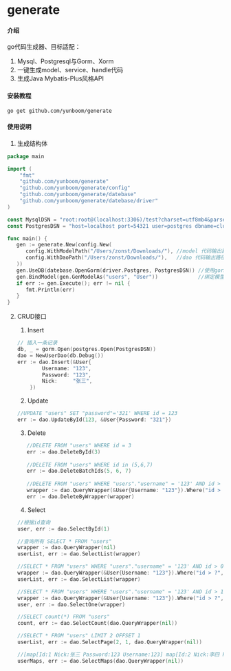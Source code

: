 # generate

#### 介绍

go代码生成器、目标适配：

1. Mysql、Postgresql与Gorm、Xorm
2. 一键生成model、service、handle代码
3. 生成Java Mybatis-Plus风格API

#### 安装教程

```go get github.com/yunboom/generate```

#### 使用说明

1. 生成结构体

```go
package main

import (
	"fmt"
	"github.com/yunboom/generate"
	"github.com/yunboom/generate/config"
	"github.com/yunboom/generate/datebase"
	"github.com/yunboom/generate/datebase/driver"
)

const MysqlDSN = "root:root@(localhost:3306)/test?charset=utf8mb4&parseTime=True&loc=Local"
const PostgresDSN = "host=localhost port=54321 user=postgres dbname=clubdb1 password=root sslmode=disable"

func main() {
   gen := generate.New(config.New(
      config.WithModelPath("/Users/zonst/Downloads/"), //model 代码输出路径
      config.WithDaoPath("/Users/zonst/Downloads/"),   //dao 代码输出路径
   ))
   gen.UseDB(datebase.OpenGorm(driver.Postgres, PostgresDSN)) //使用gorm mysql
   gen.BindModel(gen.GenModelAs("users", "User"))             //绑定模型
   if err := gen.Execute(); err != nil {
      fmt.Println(err)
   }
}
```

2. CRUD接口
    1. Insert
    ```go
   // 插入一条记录
    db, _ = gorm.Open(postgres.Open(PostgresDSN))
    dao = NewUserDao(db.Debug())
    err := dao.Insert(&User{
    		Username: "123",
    		Password: "123",
    		Nick:     "张三",
    	})
   ```

    2. Update

    ```go
    //UPDATE "users" SET "password"='321' WHERE id = 123
    err := dao.UpdateById(123, &User{Password: "321"})
    ```

    3. Delete
   
    ```go
       //DELETE FROM "users" WHERE id = 3
       err := dao.DeleteById(3)
       
       //DELETE FROM "users" WHERE id in (5,6,7)
       err := dao.DeleteBatchIds(5, 6, 7)
       
       //DELETE FROM "users" WHERE "users"."username" = '123' AND id > 10
       wrapper := dao.QueryWrapper(&User{Username: "123"}).Where("id > ?", 10)
       err := dao.DeleteByWrapper(wrapper)
    ```
   
    4. Select
   
   ```go
   //根据id查询
   user, err := dao.SelectById(1)
   
   //查询所有 SELECT * FROM "users"
   wrapper := dao.QueryWrapper(nil)
   userList, err := dao.SelectList(wrapper)
   
   //SELECT * FROM "users" WHERE "users"."username" = '123' AND id > 0 ORDER BY id desc
   wrapper := dao.QueryWrapper(&User{Username: "123"}).Where("id > ?", 0).OrderBy("id desc")
   userList, err := dao.SelectList(wrapper)
   
   //SELECT * FROM "users" WHERE "users"."username" = '123' AND id > 10 ORDER BY "users"."id" LIMIT 1
   wrapper := dao.QueryWrapper(&User{Username: "123"}).Where("id > ?", 10)
   user, err := dao.SelectOne(wrapper)
   
   //SELECT count(*) FROM "users"
   count, err := dao.SelectCount(dao.QueryWrapper(nil))
   
   //SELECT * FROM "users" LIMIT 2 OFFSET 1
   userList, err := dao.SelectPage(2, 1, dao.QueryWrapper(nil))
   
   //[map[Id:1 Nick:张三 Password:123 Username:123] map[Id:2 Nick:李四 Password:456 Username:456]]
   userMaps, err := dao.SelectMaps(dao.QueryWrapper(nil))
   